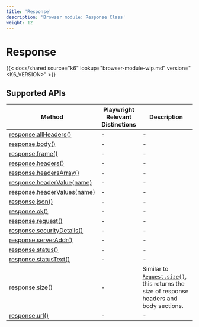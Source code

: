 ```yaml
---
title: 'Response'
description: 'Browser module: Response Class'
weight: 12
---
```


# Response

{{< docs/shared source="k6" lookup="browser-module-wip.md" version="<K6_VERSION>" >}}

## Supported APIs

| Method                                                                                                                             | Playwright Relevant Distinctions | Description                                                                                                                                                                               |
| ---------------------------------------------------------------------------------------------------------------------------------- | -------------------------------- | ----------------------------------------------------------------------------------------------------------------------------------------------------------------------------------------- |
| <a href="https://playwright.dev/docs/api/class-response#response-all-headers" target="_blank" >response.allHeaders()</a>           | -                                | -                                                                                                                                                                                         |
| <a href="https://playwright.dev/docs/api/class-response#response-body" target="_blank" >response.body()</a>                        | -                                | -                                                                                                                                                                                         |
| <a href="https://playwright.dev/docs/api/class-response#response-frame" target="_blank" >response.frame()</a>                      | -                                | -                                                                                                                                                                                         |
| <a href="https://playwright.dev/docs/api/class-response#response-headers" target="_blank" >response.headers()</a>                  | -                                | -                                                                                                                                                                                         |
| <a href="https://playwright.dev/docs/api/class-response#response-headers-array" target="_blank" >response.headersArray()</a>       | -                                | -                                                                                                                                                                                         |
| <a href="https://playwright.dev/docs/api/class-response#response-header-value" target="_blank" >response.headerValue(name)</a>     | -                                | -                                                                                                                                                                                         |
| <a href="https://playwright.dev/docs/api/class-response#response-header-values" target="_blank" >response.headerValues(name)</a>   | -                                | -                                                                                                                                                                                         |
| <a href="https://playwright.dev/docs/api/class-response#response-json" target="_blank" >response.json()</a>                        | -                                | -                                                                                                                                                                                         |
| <a href="https://playwright.dev/docs/api/class-response#response-ok" target="_blank" >response.ok()</a>                            | -                                | -                                                                                                                                                                                         |
| <a href="https://playwright.dev/docs/api/class-response#response-request" target="_blank" >response.request()</a>                  | -                                | -                                                                                                                                                                                         |
| <a href="https://playwright.dev/docs/api/class-response#response-security-details" target="_blank" >response.securityDetails()</a> | -                                | -                                                                                                                                                                                         |
| <a href="https://playwright.dev/docs/api/class-response#response-server-addr" target="_blank" >response.serverAddr()</a>           | -                                | -                                                                                                                                                                                         |
| <a href="https://playwright.dev/docs/api/class-response#response-status" target="_blank" >response.status()</a>                    | -                                | -                                                                                                                                                                                         |
| <a href="https://playwright.dev/docs/api/class-response#response-status-text" target="_blank" >response.statusText()</a>           | -                                | -                                                                                                                                                                                         |
| response.size()                                                                                                                    | -                                | Similar to [`Request.size()`](https://grafana.com/docs/k6/<K6_VERSION>/javascript-api/k6-experimental/browser/request/size), this returns the size of response headers and body sections. |
| <a href="https://playwright.dev/docs/api/class-response#response-url" target="_blank" >response.url()</a>                          | -                                | -                                                                                                                                                                                         |

